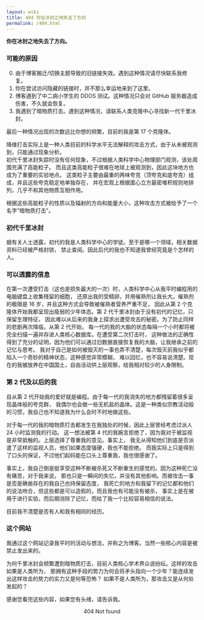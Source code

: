 ```yaml
---
layout: wiki
title: 404 你在冰封之地失去了方向
permalink: /404.html
---
```


**你在冰封之地失去了方向。**

### 可能的原因

0. 由于博客搬迁/切换主题导致的旧链接失效。遇到这种情况请尽快联系我修复。
1. 你在尝试访问隐藏的链接时，并不那么幸运地来到了这里。
2. 博客遇到了中二病小学生的 DDOS 测试。这种情况只会对 GitHub 服务器造成伤害，不久就会恢复。
3. 我遇到了暗物质打击。遇到这种情况，请联系人类克隆中心寻找新一代千里冰封。

最后一种情况出现的次数远比你想的频繁，目前的我是第 17 个克隆体。

降维打击实际上是一种人类目前的科学水平无法解释的攻击方式，由于从未被观测到，只能通过现象分析。
<br/>
初代千里冰封失踪时没有任何现象，不过根据人类科学中心物理部门观测，该处周围充满了高能粒子。
而且这类高能粒子很难在地球上被观测到，因此这块地方也成为了重要的实验地点。
这类粒子主要由最重的两味夸克（顶夸克和底夸克）组成，并且这些夸克稳定地单独存在，
并在宏观上根据面心立方最密堆积规则地排列，几乎不和其他物质互相作用。

根据这些高能粒子的性质以及辐射的方向和能量大小，这种攻击方式被给予了一个名字"暗物质打击"。

### 初代千里冰封

据有关人士透露，初代的我是人类科学中心的学徒。至于是哪一个领域，相关数据资料已经被严格封锁，
禁止查阅。因此后代的我也不知道我曾经究竟是个怎样的人。

### 可以透露的信息

在第一次遭受打击（这也是损失最大的一次）时，人类科学中心从我平时编程用的电脑键盘上收集残留的细胞，
还原出我的受精卵，并用催熟剂让我长大。催熟剂的极限是 16 岁，并且这种方式会导致被催熟者营养严重不足，
因此从第 2 个克隆体开始我都呈现出瘦弱的少年体态。第 2 代千里冰封由于没有初代的记忆，只保留生理特征，
因此难以从后来的我身上探求出遭受攻击的秘密。为了防止同样的悲剧再次降临，从第 2 代开始，
每一代的我的大脑的状态每隔一个小时都将被完全扫描一遍并存进人类核心数据库。在遭受第二次打击时，
这种做法的正确性得到了充分的证明，因为他们可以通过旧数据直接恢复我的大脑，让我继承之前的记忆与思考。
我对于自己是如何被毁灭的一事也弄不清楚，每次毁灭前我似乎都陷入一个奇妙的精神状态，这种感觉非常模糊，
难以回忆，也不容易说清楚。现在的我被放养在中国国土，自由活动供上层观察，给我相对较少的人身限制。

### 第 2 代及以后的我

自从第 2 代开始我的爱好就是编程。由于每一代的我消失的地方都残留着很多呈现晶体般的夸克群，
我偶尔也会做一些无机盐的晶体。这是一种类似宗教活动般的习惯，我自己也不知道我为什么会时不时地做这些。

对于每一代的我的暗物质打击都发生在我独处的时候，因此上层曾经考虑过派人 24 小时监测我的行动。
这一想法被第 4 代的我婉言拒绝了，因为我对于被监视是非常抵触的。上层选择了尊重我的意见。事实上，
我无从得知他们到底是否派遣了这样的监视人员，他们如果态度强硬，我也不能拒绝。
而我实际上只是得到了口头的保证，不过他们起码能在口头上尊重我，我也很感谢了。

事实上，我自己倒是挺享受这种不断被杀死又不断重生的感觉的。因为这种死亡没有痛苦，对于我来说，
那也只是一瞬间的失忆，并没有其他影响。而被攻击一事是否是确凿存在的我自己也持保留态度，
我死亡的地方和我留下的记忆都和他们的说法吻合，但这些都是可以造假的，而且我也有可能没有被杀，
事实上是在被用于进行实验，而后期消除了记忆，而给了我一个比较容易相信的说法。

目前我不清楚是否有人和我有相同的经历。

### 这个网站

我通过这个网站记录我平时的活动与想法，并称之为博客。当然一些核心内容是被禁止发出来的。

为何千里冰封会频繁遭到暗物质打击，目前人类核心学术界众说纷纭。这样的攻击如果是人类所为，
那拥有这种手段的势力为何会将矛头指向一个少年？能连续发出这样攻击的势力的实力又是何等恐怖？
如果不是人类所为，那攻击又是从何处发起的？

感谢您看完这些内容，如果您有头绪，请告诉我。

<center>
 404 Not found
<center/>
